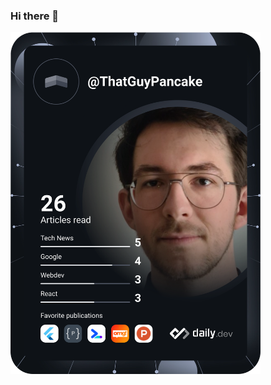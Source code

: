 ### Hi there 👋

<a href="https://app.daily.dev/ThatGuyPancake"><img src="https://github.com/ThatGuyPancake/ThatGuyPancake/blob/main/devcard.svg" width="400" alt="Patrick-Valentin Mihaila's Dev Card"/></a>
